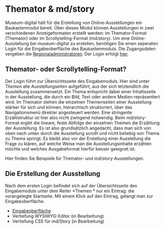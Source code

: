 # Themator & md/story

Museum-digital hält für die Erstellung von Online-Ausstellungen ein
Baukastenmodul bereit. Über dieses Modul können Ausstellungen in zwei
verschiedenen Anzeigeformaten erstellt werden: im Themator-Format
(Themator) oder im Scrollytelling-Format (md/story). Um eine
Online-Ausstellung bei museum-digital zu erstellen, benötigen Sie einen
seperaten Login für die Eingabeoberfläche des Baukastenmoduls. Die
Zugangsdaten vergeben die
[Regionaladministratoren](https://nat.museum-digital.de/index.php?t=kontakt).
Der Login erfolgt
[hier](https://themator.museum-digital.de/eingabe/login.php).

Themator- oder Scrollytelling-Format?
-------------------------------------

Der Login führt zur Übersichtsseite des Eingabemoduls. Hier sind unter
*Themen* alle Ausstellungseiten aufgeführt, aus der sich letztendlich
die Ausstellung zusammensetzt. Ein Thema entspricht dabei einer
Inhaltsseite in der Ausstellung, die durch ein Bild, Text oder andere
Medien repräsentiert wird. Im Themator stehen die einzelnen Themenseiten
einer Ausstellung stärker für sich und können, hierarchisch
strukturiert, über das Navigationsmenü direkter angesteuert werden. Eine
stringente Erzählstruktur ist hier also nicht zwingend notwendig. Beim
md/story-Format ergibt die lineare, feste Abfolge der einzelnen Themen
die Erzählung der Ausstellung. Es ist also grundsätzlich angedacht, dass
man sich von oben nach unten durch die Ausstellung scrollt und nicht
beliebig von Thema zu Thema springt. Es bleibt also vor der Erstellung
einer Ausstellung die Frage zu klären, auf welche Weise man die
Ausstellungsinhalte erzählen möchte und welches Ausgabeformat hierfür
besser geeignet ist.

Hier finden Sie Beispiele für Themator- und md/story-Ausstellungen.

Die Erstellung der Ausstellung
------------------------------

Nach dem ersten Login befindet sich auf der Übersichtsseite des
Eingabemoduls unter dem Reiter *Themen * nur ein Eintrag: die
vorangelegte Startseite. Mit einem Klick auf den Eintrag, gelangt man
zur Eingabeoberfläche.

-   [Eingabeoberfläche](?lan=de&q=Ausgabe/Digitale%20Ausstellungen/Eingabeoberfläche)
-   Vertiefung WYSIWYG-Editor (in Bearbeitung)
-   Vertiefung CSS für md/Story (in Bearbeitung)

